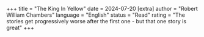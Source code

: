 +++
   title = "The King In Yellow"
   date = 2024-07-20
   [extra]
   author = "Robert William Chambers"
   language = "English"
   status = "Read"
   rating = "The stories get progressively worse after the first one - but that one story is great"
+++